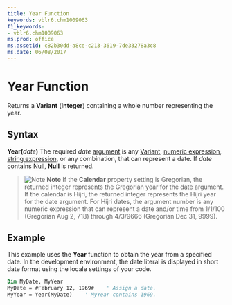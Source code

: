 ```yaml
---
title: Year Function
keywords: vblr6.chm1009063
f1_keywords:
- vblr6.chm1009063
ms.prod: office
ms.assetid: c82b30dd-a8ce-c213-3619-7de33278a3c8
ms.date: 06/08/2017
---
```



# Year Function

Returns a **Variant** (**Integer**) containing a whole number representing the year.

## Syntax

**Year(**_date_**)**
The required _date_ [argument](../../Glossary/vbe-glossary.md#argument) is any [Variant](../../Glossary/vbe-glossary.md#variant-data-type), [numeric expression](../../Glossary/vbe-glossary.md#numeric-expression), [string expression](../../Glossary/vbe-glossary.md#string-expression), or any combination, that can represent a date. If _date_ contains [Null](../../Glossary/vbe-glossary.md#null), **Null** is returned.

> ![Note](../../../images/note.gif) **Note**
> If the **Calendar** property setting is Gregorian, the returned integer represents the Gregorian year for the date argument. If the calendar is Hijri, the returned integer represents the Hijri year for the date argument. For Hijri dates, the argument number is any numeric expression that can represent a date and/or time from 1/1/100 (Gregorian Aug 2, 718) through 4/3/9666 (Gregorian Dec 31, 9999).

## Example

This example uses the **Year** function to obtain the year from a specified date. In the development environment, the date literal is displayed in short date format using the locale settings of your code.

```vb
Dim MyDate, MyYear
MyDate = #February 12, 1969#    ' Assign a date.
MyYear = Year(MyDate)    ' MyYear contains 1969.
```
